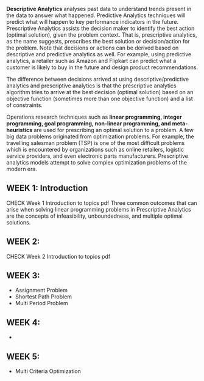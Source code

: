 **Descriptive Analytics** analyses past data to understand trends present in the data to answer what happened. Predictive Analytics techniques will predict what will happen to key performance indicators in the future. Prescriptive Analytics assists the decision maker to identify the best action (optimal solution), given the problem context. That is, prescriptive analytics, as the name suggests, prescribes the best solution or decision/action for the problem. Note that decisions or actions can be derived based on descriptive and predictive analytics as well. For example, using predictive analytics, a retailer such as Amazon and Flipkart can predict what a customer is likely to buy in the future and design product recommendations. 

The difference between decisions arrived at using descriptive/predictive analytics and prescriptive analytics is that the prescriptive analytics algorithm tries to arrive at the best decision (optimal solution) based on an objective function (sometimes more than one objective function) and a list of constraints.

Operations research techniques such as **linear programming, integer programming, goal programming, non-linear programming, and meta-heuristics** are used for prescribing an optimal solution to a problem. A few big data problems originated from optimization problems. For example, the travelling salesman problem (TSP) is one of the most difficult problems which is encountered by organizations such as online retailers, logistic service providers, and even electronic parts manufacturers. Prescriptive analytics models attempt to solve complex optimization problems of the modern era.


## WEEK 1: Introduction
CHECK Week 1 Introduction to topics pdf
Three common outcomes that can arise when solving linear programming problems in Prescriptive Analytics are the concepts of infeasibility, unboundedness, and multiple optimal solutions.
## WEEK 2:
CHECK Week 2 Introduction to topics pdf
## WEEK 3:
- Assignment Problem
- Shortest Path Problem
- Multi Period Problem
## WEEK 4:
- 
## WEEK 5:
- Multi Criteria Optimization
